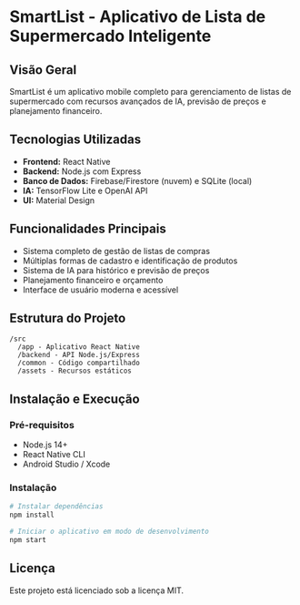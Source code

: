 # SmartList - Aplicativo de Lista de Supermercado Inteligente

## Visão Geral

SmartList é um aplicativo mobile completo para gerenciamento de listas de supermercado com recursos avançados de IA, previsão de preços e planejamento financeiro.

## Tecnologias Utilizadas

- **Frontend:** React Native
- **Backend:** Node.js com Express
- **Banco de Dados:** Firebase/Firestore (nuvem) e SQLite (local)
- **IA:** TensorFlow Lite e OpenAI API
- **UI:** Material Design

## Funcionalidades Principais

- Sistema completo de gestão de listas de compras
- Múltiplas formas de cadastro e identificação de produtos
- Sistema de IA para histórico e previsão de preços
- Planejamento financeiro e orçamento
- Interface de usuário moderna e acessível

## Estrutura do Projeto

```
/src
  /app - Aplicativo React Native
  /backend - API Node.js/Express
  /common - Código compartilhado
  /assets - Recursos estáticos
```

## Instalação e Execução

### Pré-requisitos

- Node.js 14+
- React Native CLI
- Android Studio / Xcode

### Instalação

```bash
# Instalar dependências
npm install

# Iniciar o aplicativo em modo de desenvolvimento
npm start
```

## Licença

Este projeto está licenciado sob a licença MIT.